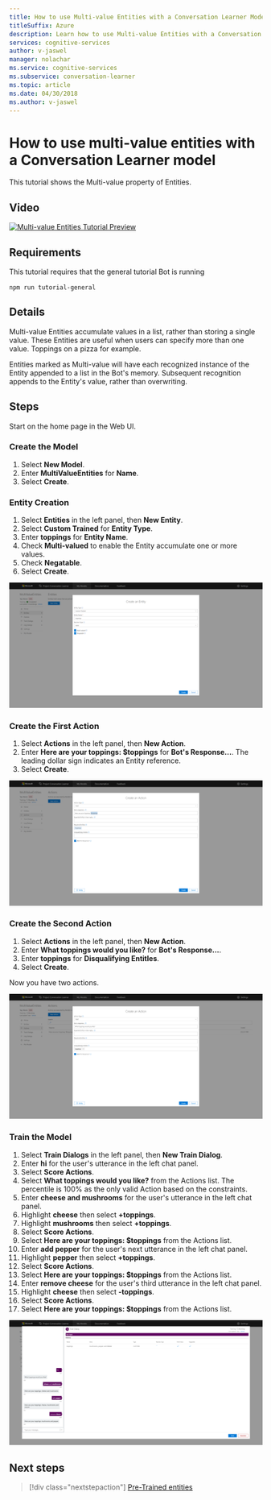 ```yaml
---
title: How to use Multi-value Entities with a Conversation Learner Model - Microsoft Cognitive Services | Microsoft Docs
titleSuffix: Azure
description: Learn how to use Multi-value Entities with a Conversation Learner Model.
services: cognitive-services
author: v-jaswel
manager: nolachar
ms.service: cognitive-services
ms.subservice: conversation-learner
ms.topic: article
ms.date: 04/30/2018
ms.author: v-jaswel
---
```

# How to use multi-value entities with a Conversation Learner model
This tutorial shows the Multi-value property of Entities.

## Video

[![Multi-value Entities Tutorial Preview](https://aka.ms/cl_Tutorial_v3_MultiValued_Preview)](https://aka.ms/cl_Tutorial_v3_MultiValued)

## Requirements
This tutorial requires that the general tutorial Bot is running

	npm run tutorial-general

## Details
Multi-value Entities accumulate values in a list, rather than storing a single value.  These Entities are useful when users can specify more than one value. Toppings on a pizza for example.

Entities marked as Multi-value will have each recognized instance of the Entity appended to a list in the Bot's memory. Subsequent recognition appends to the Entity's value, rather than overwriting.

## Steps

Start on the home page in the Web UI.

### Create the Model

1. Select **New Model**.
2. Enter **MultiValueEntities** for **Name**.
3. Select **Create**.

### Entity Creation

1. Select **Entities** in the left panel, then **New Entity**.
2. Select **Custom Trained** for **Entity Type**.
3. Enter **toppings** for **Entity Name**.
4. Check **Multi-valued** to enable the Entity accumulate one or more values.
5. Check **Negatable**.
6. Select **Create**.

![](../media/T07_entity_create.png)

### Create the First Action

1. Select **Actions** in the left panel, then **New Action**.
2. Enter **Here are your toppings: $toppings** for **Bot's Response...**. The leading dollar sign indicates an Entity reference.
3. Select **Create**.

![](../media/T07_action_create_1.png)

### Create the Second Action

1. Select **Actions** in the left panel, then **New Action**.
2. Enter **What toppings would you like?** for **Bot's Response...**.
3. Enter **toppings** for **Disqualifying Entitles**.
4. Select **Create**.

Now you have two actions.

![](../media/T07_action_create_2.png)

### Train the Model

1. Select **Train Dialogs** in the left panel, then **New Train Dialog**.
2. Enter **hi** for the user's utterance in the left chat panel.
3. Select **Score Actions**.
4. Select **What toppings would you like?** from the Actions list. The percentile is 100% as the only valid Action based on the constraints.
5. Enter **cheese and mushrooms** for the user's utterance in the left chat panel.
6. Highlight **cheese** then select **+toppings**.
7. Highlight **mushrooms** then select **+toppings**.
8. Select **Score Actions**.
9. Select **Here are your toppings: $toppings** from the Actions list.
10. Enter **add pepper** for the user's next utterance in the left chat panel.
11. Highlight **pepper** then select **+toppings**.
12. Select **Score Actions**.
13. Select **Here are your toppings: $toppings** from the Actions list.
14. Enter **remove cheese** for the user's third utterance in the left chat panel.
15. Highlight **cheese** then select **-toppings**.
16. Select **Score Actions**.
17. Select **Here are your toppings: $toppings** from the Actions list.

![](../media/T07_training.png)

## Next steps

> [!div class="nextstepaction"]
> [Pre-Trained entities](./08-pre-trained-entities.md)
